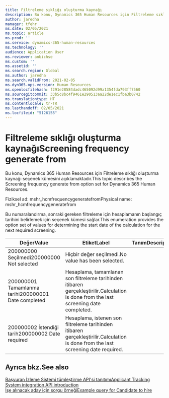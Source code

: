```yaml
---
title: Filtreleme sıklığı oluşturma kaynağı
description: Bu konu, Dynamics 365 Human Resources için Filtreleme sıklığı oluşturma kaynağı seçenek kümesini açıklamaktadır.
author: jaredha
manager: tfehr
ms.date: 02/05/2021
ms.topic: article
ms.prod: ''
ms.service: dynamics-365-human-resources
ms.technology: ''
audience: Application User
ms.reviewer: anbichse
ms.custom: ''
ms.assetid: ''
ms.search.region: Global
ms.author: jaredha
ms.search.validFrom: 2021-02-05
ms.dyn365.ops.version: Human Resources
ms.openlocfilehash: f291e28584dadc465092d99a1354fda793ff7560
ms.sourcegitcommit: 33b5c8bc4f9461e290513aa22de1ec1fba3b0742
ms.translationtype: HT
ms.contentlocale: tr-TR
ms.lasthandoff: 02/05/2021
ms.locfileid: "5126158"
---
```

# <a name="screening-frequency-generate-from"></a><span data-ttu-id="2090f-103">Filtreleme sıklığı oluşturma kaynağı</span><span class="sxs-lookup"><span data-stu-id="2090f-103">Screening frequency generate from</span></span>

<span data-ttu-id="2090f-104">Bu konu, Dynamics 365 Human Resources için Filtreleme sıklığı oluşturma kaynağı seçenek kümesini açıklamaktadır.</span><span class="sxs-lookup"><span data-stu-id="2090f-104">This topic describes the Screening frequency generate from option set for Dynamics 365 Human Resources.</span></span>

<span data-ttu-id="2090f-105">Fiziksel ad: mshr_hcmfrequencygeneratefrom</span><span class="sxs-lookup"><span data-stu-id="2090f-105">Physical name: mshr_hcmfrequencygeneratefrom</span></span>

<span data-ttu-id="2090f-106">Bu numaralandırma, sonraki gereken filtreleme için hesaplamanın başlangıç tarihini belirlemek için seçenek kümesi sağlar.</span><span class="sxs-lookup"><span data-stu-id="2090f-106">This enumeration provides the option set of values for determining the start date of the calculation for the next required screening.</span></span>

| <span data-ttu-id="2090f-107">Değer</span><span class="sxs-lookup"><span data-stu-id="2090f-107">Value</span></span> | <span data-ttu-id="2090f-108">Etiket</span><span class="sxs-lookup"><span data-stu-id="2090f-108">Label</span></span> | <span data-ttu-id="2090f-109">Tanım</span><span class="sxs-lookup"><span data-stu-id="2090f-109">Description</span></span> |
| --- | --- | --- |
| <span data-ttu-id="2090f-110">200000000 Seçilmedi</span><span class="sxs-lookup"><span data-stu-id="2090f-110">200000000 Not selected</span></span> | <span data-ttu-id="2090f-111">Hiçbir değer seçilmedi.</span><span class="sxs-lookup"><span data-stu-id="2090f-111">No value has been selected.</span></span> |
| <span data-ttu-id="2090f-112">200000001 Tamamlanma tarihi</span><span class="sxs-lookup"><span data-stu-id="2090f-112">200000001 Date completed</span></span> | <span data-ttu-id="2090f-113">Hesaplama, tamamlanan son filtreleme tarihinden itibaren gerçekleştirilir.</span><span class="sxs-lookup"><span data-stu-id="2090f-113">Calculation is done from the last screening date completed.</span></span> |
| <span data-ttu-id="2090f-114">200000002 İstendiği tarih</span><span class="sxs-lookup"><span data-stu-id="2090f-114">200000002 Date required</span></span> | <span data-ttu-id="2090f-115">Hesaplama, istenen son filtreleme tarihinden itibaren gerçekleştirilir.</span><span class="sxs-lookup"><span data-stu-id="2090f-115">Calculation is done from the last screening date required.</span></span> |

## <a name="see-also"></a><span data-ttu-id="2090f-116">Ayrıca bkz.</span><span class="sxs-lookup"><span data-stu-id="2090f-116">See also</span></span>

[<span data-ttu-id="2090f-117">Başvuran İzleme Sistemi tümleştirme API'si tanıtımı</span><span class="sxs-lookup"><span data-stu-id="2090f-117">Applicant Tracking System integration API introduction</span></span>](hr-admin-integration-ats-api-introduction.md)<br>
[<span data-ttu-id="2090f-118">İşe alınacak aday için sorgu örneği</span><span class="sxs-lookup"><span data-stu-id="2090f-118">Example query for Candidate to hire</span></span>](hr-admin-integration-ats-api-candidate-to-hire-example-query.md)
